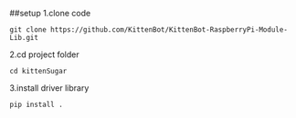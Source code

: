 ##setup
1.clone code
```
git clone https://github.com/KittenBot/KittenBot-RaspberryPi-Module-Lib.git
```
2.cd project folder
```
cd kittenSugar
```
3.install driver library
```
pip install .
```

